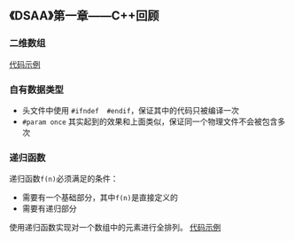 ## 《DSAA》第一章——C++回顾

### 二维数组
[代码示例](../code/DSAA/make2dArray.cpp)

### 自有数据类型

- 头文件中使用 `#ifndef  #endif`，保证其中的代码只被编译一次
- `#param once` 其实起到的效果和上面类似，保证同一个物理文件不会被包含多次



### 递归函数
递归函数`f(n)`必须满足的条件：
- 需要有一个基础部分，其中`f(n)`是直接定义的
- 需要有递归部分

使用递归函数实现对一个数组中的元素进行全排列。
[代码示例](../code/DSAA/permutation.cpp)

